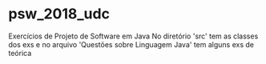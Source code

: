 # psw_2018_udc
Exercícios de Projeto de Software em Java
No diretório 'src' tem as classes dos exs e no arquivo 'Questões sobre Linguagem Java' tem alguns exs de teórica
